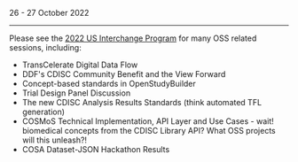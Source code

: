 26 - 27 October 2022

---

Please see the <a href="https://www.cdisc.org/events/interchange/2022-us-interchange/program" target="_blank">2022 US Interchange Program</a> for many OSS related sessions, including:

* TransCelerate Digital Data Flow 
* DDF's CDISC Community Benefit and the View Forward 
* Concept-based standards in OpenStudyBuilder  
* Trial Design Panel Discussion
* The new CDISC Analysis Results Standards (think automated TFL generation)
* COSMoS Technical Implementation, API Layer and Use Cases - wait!  biomedical concepts from the CDISC Library API?  What OSS projects will this unleash?!
* COSA Dataset-JSON Hackathon Results





